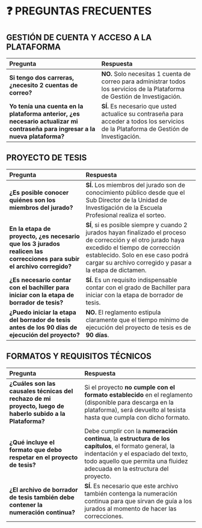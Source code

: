 # ❓ PREGUNTAS FRECUENTES

## GESTIÓN DE CUENTA Y ACCESO A LA PLATAFORMA

| Pregunta | Respuesta |
| :--- | :--- |
| **Si tengo dos carreras, ¿necesito 2 cuentas de correo?** | **NO.** Solo necesitas 1 cuenta de correo para administrar todos los servicios de la Plataforma de Gestión de Investigación. |
| **Yo tenía una cuenta en la plataforma anterior, ¿es necesario actualizar mi contraseña para ingresar a la nueva plataforma?** | **SÍ.** Es necesario que usted actualice su contraseña para acceder a todos los servicios de la Plataforma de Gestión de Investigación. |

## PROYECTO DE TESIS

| Pregunta | Respuesta |
| :--- | :--- |
| **¿Es posible conocer quiénes son los miembros del jurado?** | **SÍ.** Los miembros del jurado son de conocimiento público desde que el Sub Director de la Unidad de Investigación de la Escuela Profesional realiza el sorteo. |
| **En la etapa de proyecto, ¿es necesario que los 3 jurados realicen las correcciones para subir el archivo corregido?** | **SÍ**, si es posible siempre y cuando 2 jurados hayan finalizado el proceso de corrección y el otro jurado haya excedido el tiempo de corrección establecido. Solo en ese caso podrá cargar su archivo corregido y pasar a la etapa de dictamen. |
| **¿Es necesario contar con el bachiller para iniciar con la etapa de borrador de tesis?** | **SÍ.** Es un requisito indispensable contar con el grado de Bachiller para iniciar con la etapa de borrador de tesis. |
| **¿Puedo iniciar la etapa del borrador de tesis antes de los 90 días de ejecución del proyecto?** | **NO.** El reglamento estipula claramente que el tiempo mínimo de ejecución del proyecto de tesis es de **90 días**. |

## FORMATOS Y REQUISITOS TÉCNICOS

| Pregunta | Respuesta |
| :--- | :--- |
| **¿Cuáles son las causales técnicas del rechazo de mi proyecto, luego de haberlo subido a la Plataforma?** | Si el proyecto **no cumple con el formato establecido** en el reglamento (disponible para descarga en la plataforma), será devuelto al tesista hasta que cumpla con dicho formato. |
| **¿Qué incluye el formato que debo respetar en el proyecto de tesis?** | Debe cumplir con la **numeración continua**, la **estructura de los capítulos**, el formato general, la indentación y el espaciado del texto, todo aquello que permita una fluidez adecuada en la estructura del proyecto. |
| **¿El archivo de borrador de tesis también debe contener la numeración continua?** | **SÍ.** Es necesario que este archivo también contenga la numeración continua para que sirvan de guía a los jurados al momento de hacer las correcciones. |